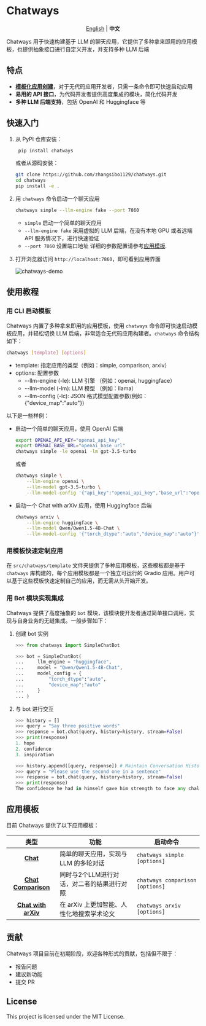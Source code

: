 # Chatways

<p align="center">
    <a href="https://github.com/zhangsibo1129/chatways/blob/main/README.md">English</a> |
    <b>中文</b>
<p>

Chatways 用于快速构建基于 LLM 的聊天应用，它提供了多种拿来即用的应用模板，也提供抽象接口进行自定义开发，并支持多种 LLM 后端

## 特点

- [**模板化应用创建**](#应用模板)，对于无代码应用开发者，只需一条命令即可快速启动应用
- **易用的 API 接口**，为代码开发者提供高度集成的模块，简化代码开发
- **多种 LLM 后端支持**，包括 OpenAI 和 Huggingface 等

## 快速入门

1. 从 PyPI 仓库安装：

   ```bash
    pip install chatways
    ```

    或者从源码安装：

    ```bash
    git clone https://github.com/zhangsibo1129/chatways.git
    cd chatways
    pip install -e .
    ```

2. 用 `chatways` 命令启动一个聊天应用

    ```bash
    chatways simple --llm-engine fake --port 7860
    ```

    - `simple` 启动一个简单的聊天应用
    - `--llm-engine fake` 采用虚拟的 LLM 后端，在没有本地 GPU 或者远端 API 服务情况下，进行快速验证
    - `--port 7860` 设置端口地址
    详细的参数配置请参考[应用模板](#应用模板).

3. 打开浏览器访问 `http://localhost:7860`，即可看到应用界面

    ![chatways-demo](docs/figures/simple_chat.png)

## 使用教程

### 用 CLI 启动模板

Chatways 内置了多种拿来即用的应用模板，使用 `chatways` 命令即可快速启动模板应用，并轻松切换 LLM 后端，非常适合无代码应用构建者。`chatways` 命令结构如下：

```bash
chatways [template] [options]
```

- template: 指定应用的类型（例如：simple, comparison, arxiv）
- options: 配置参数
  - --llm-engine (-le): LLM 引擎 （例如：openai, huggingface）
  - --llm-model (-lm): LLM 模型 （例如：llama）
  - --llm-config (-lc): JSON 格式模型配置参数(例如：{"device_map":"auto"})

以下是一些样例：

- 启动一个简单的聊天应用，使用 OpenAI 后端

    ```bash
    export OPENAI_API_KEY="openai_api_key"
    export OPENAI_BASE_URL="openai_base_url"
    chatways simple -le openai -lm gpt-3.5-turbo
    ```

    或者

    ```bash
    chatways simple \
        --llm-engine openai \
        --llm-model gpt-3.5-turbo \
        --llm-model-config '{"api_key":"openai_api_key","base_url":"openai_base_url"}'
    ```

- 启动一个 Chat with arXiv 应用，使用 Huggingface 后端

    ```bash
    chatways arxiv \
        --llm-engine huggingface \
        --llm-model Qwen/Qwen1.5-4B-Chat \
        --llm-model-config '{"torch_dtype":"auto","device_map":"auto"}'
    ```

### 用模板快速定制应用

在 `src/chatways/template` 文件夹提供了多种应用模板，这些模板都是基于 `chatways` 库构建的，每个应用模板都是一个独立可运行的 Gradio 应用。用户可以基于这些模板快速定制自己的应用，而无需从头开始开发。


### 用 Bot 模块实现集成

Chatways 提供了高度抽象的 `bot` 模块，该模块使开发者通过简单接口调用，实现与自身业务的无缝集成。一般步骤如下：

1. 创建 bot 实例

    ```python
    >>> from chatways import SimpleChatBot

    >>> bot = SimpleChatBot(
    ...     llm_engine = "huggingface",
    ...     model = "Qwen/Qwen1.5-4B-Chat",
    ...     model_config = {
    ...         "torch_dtype":"auto",
    ...         "device_map":"auto"
    ...     }
    ... )
    ```

2. 与 bot 进行交互

    ```python
    >>> history = []
    >>> query = "Say three positive words"
    >>> response = bot.chat(query, history=history, stream=False)
    >>> print(response)
    1. hope
    2. confidence 
    3. inspiration
    ```

    ```python
    >>> history.append([query, response]) # Maintain Conversation History
    >>> query = "Please use the second one in a sentence"
    >>> response = bot.chat(query, history=history, stream=False)
    >>> print(response)
    The confidence he had in himself gave him strength to face any challenge that came his way.
    ```

## 应用模板

目前 Chatways 提供了以下应用模板：

| 类型 | 功能 | 启动命令 |
|:----------:|----------|----------|
| [**Chat**](docs/simple_chat_zh.md) | 简单的聊天应用，实现与 LLM 的多轮对话 | `chatways simple [options]` |
| [**Chat Comparison**](docs/chat_comparison_zh.md) | 同时与2个LLM进行对话，对二者的结果进行对照 | `chatways comparison [options]` |
| [**Chat with arXiv**](docs/chat_with_arxiv_zh.md) | 在 arXiv 上更加智能、人性化地搜索学术论文 | `chatways arxiv [options]` |

## 贡献

Chatways 项目目前在初期阶段，欢迎各种形式的贡献，包括但不限于：

- 报告问题
- 建议新功能
- 提交 PR

## License

This project is licensed under the MIT License.
